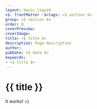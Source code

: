 ```yaml
---
layout: basic.liquid
<$- frontMatter -$>tags: <$ section $>
group: <$ section $>
order: 0
coverPreview:
coverImage:
title: <$ title $>
description: Page description
author:
pubDate: <$ date $>
keywords:
- <$ title $>
---
```


# {{ title }}

It works! =)
